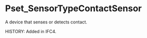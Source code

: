 # Pset_SensorTypeContactSensor

A device that senses or detects contact.
<!-- end of short definition -->
 HISTORY: Added in IFC4.
